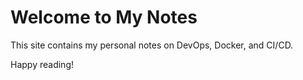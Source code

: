 # Welcome to My Notes

This site contains my personal notes on DevOps, Docker, and CI/CD.

Happy reading!




